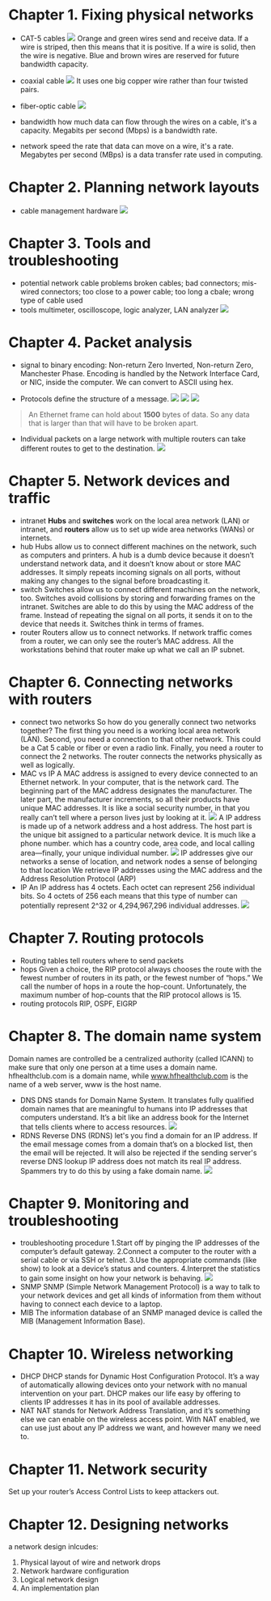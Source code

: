 

# Chapter 1. Fixing physical networks
* CAT-5 cables
![](https://raw.githubusercontent.com/Sisyphus235/markdownPic/master/20181229163914.png)
Orange and green wires send and receive data.
If a wire is striped, then this means that it is positive. If a wire is solid, then the wire is negative.
Blue and brown wires are reserved for future bandwidth capacity.

* coaxial cable
![](https://raw.githubusercontent.com/Sisyphus235/markdownPic/master/20181229172636.png)
It uses one big copper wire rather than four twisted pairs.

* fiber-optic cable
![](https://raw.githubusercontent.com/Sisyphus235/markdownPic/master/20181229182853.png)

* bandwidth
how much data can flow through the wires on a cable, it's a capacity. Megabits per second (Mbps) is a bandwidth rate.

* network speed
the rate that data can move on a wire, it's a rate. Megabytes per second (MBps) is a data transfer rate used in computing.

# Chapter 2. Planning network layouts
* cable management hardware
![](https://raw.githubusercontent.com/Sisyphus235/markdownPic/master/20190102103939.png)

# Chapter 3. Tools and troubleshooting
* potential network cable problems
broken cables; bad connectors; mis-wired connectors; too close to a power cable; too long a cbale; wrong type of cable used
* tools
multimeter, oscilloscope, logic analyzer, LAN analyzer
![](https://raw.githubusercontent.com/Sisyphus235/markdownPic/master/20190102163908.png)

# Chapter 4. Packet analysis
* signal to binary encoding: Non-return Zero Inverted, Non-return Zero, Manchester Phase.
Encoding is handled by the Network Interface Card, or NIC, inside the computer. We can convert to ASCII using hex.

* Protocols define the structure of a message.
![](https://raw.githubusercontent.com/Sisyphus235/markdownPic/master/20190102175542.png)
![](https://raw.githubusercontent.com/Sisyphus235/markdownPic/master/20190102175612.png)
![](https://raw.githubusercontent.com/Sisyphus235/markdownPic/master/20190102175819.png)

> An Ethernet frame can hold about **1500** bytes of data. So any data that is larger than that will have to be broken apart.

* Individual packets on a large network with multiple routers can take different routes to get to the destination.
![](https://raw.githubusercontent.com/Sisyphus235/markdownPic/master/20190102180847.png)

# Chapter 5. Network devices and traffic
* intranet
**Hubs** and **switches** work on the local area network (LAN) or intranet, and **routers** allow us to set up wide area networks (WANs) or internets.
* hub
Hubs allow us to connect different machines on the network, such as computers and printers. A hub is a dumb device because it doesn’t understand network data, and it doesn’t know about or store MAC addresses. It simply repeats incoming signals on all ports, without making any changes to the signal before broadcasting it.
* switch
Switches allow us to connect different machines on the network, too.
Switches avoid collisions by storing and forwarding frames on the intranet. Switches are able to do this by using the MAC address of the frame. Instead of repeating the signal on all ports, it sends it on to the device that needs it. Switches think in terms of frames.
* router
Routers allow us to connect networks. If network traffic comes from a router, we can only see the router’s MAC address. All the workstations behind that router make up what we call an IP subnet.

# Chapter 6. Connecting networks with routers
* connect two networks
So how do you generally connect two networks together? The first thing you need is a working local area network (LAN). Second, you need a connection to that other network. This could be a Cat 5 cable or fiber or even a radio link. Finally, you need a router to connect the 2 networks. The router connects the networks physically as well as logically.
* MAC vs IP
A MAC address is assigned to every device connected to an Ethernet network. In your computer, that is the network card. The beginning part of the MAC address designates the manufacturer. The later part, the manufacturer increments, so all their products have unique MAC addresses. It is like a social security number, in that you really can’t tell where a person lives just by looking at it.
![](https://raw.githubusercontent.com/Sisyphus235/markdownPic/master/20190102184810.png)
A IP address is made up of a network address and a host address. The host part is the unique bit assigned to a particular network device. It is much like a phone number. which has a country code, area code, and local calling area—finally, your unique individual number.
![](https://raw.githubusercontent.com/Sisyphus235/markdownPic/master/20190102184847.png)
IP addresses give our networks a sense of location, and network nodes a sense of belonging to that location
We retrieve IP addresses using the MAC address and the Address Resolution Protocol (ARP)
* IP
An IP address has 4 octets. Each octet can represent 256 individual bits. So 4
octets of 256 each means that this type of number
can potentially represent 2^32 or 4,294,967,296 individual addresses.
![](https://raw.githubusercontent.com/Sisyphus235/markdownPic/master/20190102185237.png)

# Chapter 7. Routing protocols
* Routing tables tell routers where to send packets
* hops
Given a choice, the RIP protocol always chooses the route with
the fewest number of routers in its path, or the fewest number of “hops.” We call the number of hops in a route the hop-count. Unfortunately, the maximum number of hop-counts that the RIP protocol allows is 15.
* routing protocols
RIP, OSPF, EIGRP

# Chapter 8. The domain name system
Domain names are controlled be a centralized authority (called ICANN) to make sure that only one person at a time uses a domain name.
hfhealthclub.com is a domain name, while www.hfhealthclub.com is the name of a web server, www is the host name.
* DNS
DNS stands for Domain Name System. It translates fully qualified domain names that are meaningful to humans into IP addresses that computers understand. It’s a bit like an address book for the Internet that tells clients where to access resources.
![](https://raw.githubusercontent.com/Sisyphus235/markdownPic/master/20190102214528.png)
* RDNS
Reverse DNS (RDNS) let's you find a domain for an IP address. If the email message comes from a domain that’s on a blocked list, then the email will be rejected. It will also be rejected if the sending server's reverse DNS lookup IP address does not match its real IP address. Spammers try to do this by using a fake domain name.
![](https://raw.githubusercontent.com/Sisyphus235/markdownPic/master/20190103085050.png)

# Chapter 9. Monitoring and troubleshooting
* troubleshooting procedure
1.Start off by pinging the IP addresses of the computer’s default gateway. 2.Connect a computer to the router with a serial cable or via SSH or telnet. 3.Use the appropriate commands (like show) to look at a device’s status and counters. 4.Interpret the statistics to gain some insight on how your network is behaving.
![](https://raw.githubusercontent.com/Sisyphus235/markdownPic/master/20190103112632.png)
* SNMP
SNMP (Simple Network Management Protocol) is a way to talk to your network devices and get all kinds of information from them without having to connect each device to a laptop. 
* MIB
The information database of an SNMP managed device is called the MIB (Management Information Base).

# Chapter 10. Wireless networking
* DHCP
DHCP stands for Dynamic Host Configuration Protocol. It’s a way of automatically allowing devices onto your network with no manual intervention on your part. DHCP makes our life easy by offering to clients IP addresses it has in its pool of available addresses. 
* NAT
NAT stands for Network Address Translation, and it’s something else we can enable on the wireless access point. With NAT enabled, we can use just about any IP address we want, and however many we need to.

# Chapter 11. Network security
Set up your router’s Access Control Lists to keep attackers out.

# Chapter 12. Designing networks
a network design inlcudes: 
1. Physical layout of wire and network drops 
2. Network hardware configuration
3. Logical network design
4. An implementation plan
